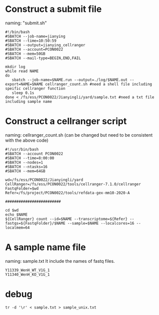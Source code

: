 # Construct a submit file

naming: "submit.sh"

```
#!/bin/bash
#SBATCH --job-name=jianying
#SBATCH --time=10:50:59
#SBATCH --output=jianying_cellranger
#SBATCH --account=PCON0022
#SBATCH --mem=50GB
#SBATCH --mail-type=BEGIN,END,FAIL

mkdir log
while read NAME 
do
   sbatch --job-name=$NAME.run --output=./log/$NAME.out --export=NAME=$NAME cellranger_count.sh #need a shell file including speific cellranger function
   sleep 0.1s
done < /fs/ess/PCON0022/Jianyingli/yard/sample.txt #need a txt file including sample name
```

# Construct a cellranger script

naming: cellranger_count.sh (can be changed but need to be consistent with the above code)
```
#!/usr/bin/bash
#SBATCH --account PCON0022
#SBATCH --time=8:00:00
#SBATCH --nodes=1 
#SBATCH --ntasks=16
#SBATCH --mem=64GB

wd=/fs/ess/PCON0022/Jianyingli/yard
CellRanger=/fs/ess/PCON0022/tools/cellranger-7.1.0/cellranger
FastqFolder=$wd
Refer=/fs/project/PCON0022/tools/refdata-gex-mm10-2020-A

#########################

cd $wd
echo $NAME
${CellRanger} count --id=$NAME --transcriptome=${Refer} --fastqs=${FastqFolder}/$NAME --sample=$NAME --localcores=16 --localmem=64
```

# A sample name file
naming: sample.txt
It include the names of fastq files.

```
Y11339_WenH_WT_V1G_1
Y11340_WenH_KO_V1G_1
```

# debug
```
tr -d '\r' < sample.txt > sample_unix.txt
```
